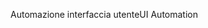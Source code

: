 <span data-ttu-id="a35ca-101">Automazione interfaccia utente</span><span class="sxs-lookup"><span data-stu-id="a35ca-101">UI Automation</span></span>
